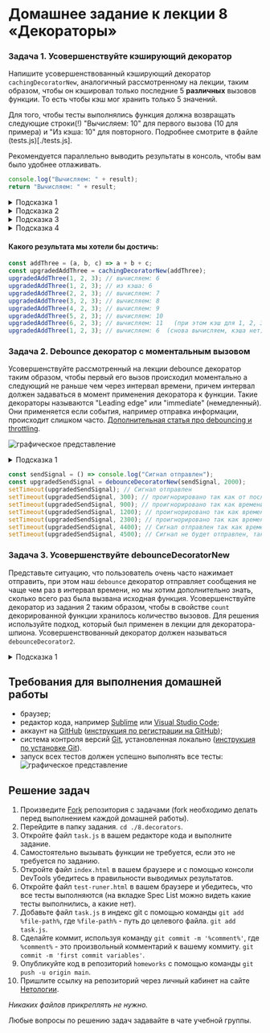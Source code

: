 # Домашнее задание к лекции 8 «Декораторы»

### Задача 1. Усовершенствуйте кэширующий декоратор

Напишите усовершенствованный кэширующий декоратор `cachingDecoratorNew`, аналогичный рассмотренному на лекции, таким образом, чтобы он кэшировал только последние 5 **различных** вызовов функции. То есть чтобы кэш мог хранить только 5 значений.

Для того, чтобы тесты выполнялись функция должна возвращать следующие строки(!) "Вычисляем: 10" для первого вызова (10 для примера) и "Из кэша: 10" для повторного. Подробнее смотрите в файле (tests.js)[./tests.js].

Рекомендуется параллельно выводить результаты в консоль, чтобы вам было удобнее отлаживать.

```js
console.log("Вычисляем: " + result);
return "Вычисляем: " + result;
```

<details> 
  <summary>Подсказка 1</summary>
  Хэш (однозначное соответствие аргументы => строка) удобно реализовать `hash = args.join(',')`.

Кэш можно сделать массивом объектов. Например:

```js
cache = [
  { hash: "10,20,30", value: 60 },
  { hash: "2,2,2", value: 6 },
];
```

</details>

<details> 
  <summary>Подсказка 2</summary>
  
  Тогда при каждом запуске (внутри `wrapper`) нам следует проверять, есть ли `hash` для данных аргументов в кэше.
  
  Как это сделать? 
  Например методом find. `const objectInCache = cache.find((item) => тут нужно подумать)`
</details>

<details> 
  <summary>Подсказка 3</summary>
  Если элемента в кэше нет (!objectInCache), проще всего добавить новый объект в кэш и если объектов стало больше чем 5 удалить первый с начала.
  
  Как это сделать?
  Конечно методом shift() массива.

</details>

<details> 
  <summary>Подсказка 4</summary>
  Данный код мог бы служить базой для решения, но всё равно остаётся место для подумать:
  
  ```js
  function cachingDecoratorNew(func) {
  let cache = [];

  function wrapper(...args) {
      const hash = ???; // получаем правильный хэш
      let objectInCache = cache.find((item) => ???); // ищем элемент, хэш которого равен нашему хэшу
      if (!objectInCache) { // если элемент не найден
          console.log("Из кэша: " + ???); // индекс нам известен, по индексу в массиве лежит объект, как получить нужное значение?
          return "Из кэша: " + ???;
      }

      let result = func(...args); // в кэше результата нет - придётся считать
      cache.push(???) ; // добавляем элемент с правильной структурой
      if (cache.length > 5) { 
        ??? // если слишком много элементов в кэше надо удалить самый старый (первый) 
      }
      console.log("Вычисляем: " + result);
      return "Вычисляем: " + result;  
  }
  return wrapper;
}

  ```
  
</details>


#### Какого результата мы хотели бы достичь:

```javascript
const addThree = (a, b, c) => a + b + c;
const upgradedAddThree = cachingDecoratorNew(addThree);
upgradedAddThree(1, 2, 3); // вычисляем: 6
upgradedAddThree(1, 2, 3); // из кэша: 6
upgradedAddThree(2, 2, 3); // вычисляем: 7
upgradedAddThree(3, 2, 3); // вычисляем: 8
upgradedAddThree(4, 2, 3); // вычисляем: 9
upgradedAddThree(5, 2, 3); // вычисляем: 10
upgradedAddThree(6, 2, 3); // вычисляем: 11   (при этом кэш для 1, 2, 3 уничтожается)
upgradedAddThree(1, 2, 3); // вычисляем: 6  (снова вычисляем, кэша нет)
```

### Задача 2. Debounce декоратор с моментальным вызовом

Усовершенствуйте рассмотренный на лекции debounce декоратор таким образом, чтобы первый его вызов происходил моментально а следующий не раньше чем через интервал времени, причем интервал должен задаваться в момент применения декоратора к функции. Такие декораторы называются "Leading edge" или "immediate" (немедленный). Они применяется если события, например отправка информации, происходит слишком часто.
[Дополнительная статья про debouncing и throttling](https://techrocks.ru/2021/05/31/throttling-and-debouncing-explained/).

![графическое представление](../assets/img/9zZGdlJbxM.png)

<details> 
  <summary>Подсказка 1</summary>
  Вызывайте переданную функцию немедленно и взводите флаг, который поясняет, что вызов функции является первым. При взедённом флаге, синхронный запуск функции не должен выполняться.
</details>

```javascript
const sendSignal = () => console.log("Сигнал отправлен");
const upgradedSendSignal = debounceDecoratorNew(sendSignal, 2000);
setTimeout(upgradedSendSignal); // Сигнал отправлен
setTimeout(upgradedSendSignal, 300); // проигнорировано так как от последнего вызова прошло менее 2000мс (300 - 0 < 2000)
setTimeout(upgradedSendSignal, 900); // проигнорировано так как времени от последнего вызова прошло: 900-300=600 (600 < 2000)
setTimeout(upgradedSendSignal, 1200); // проигнорировано так как времени от последнего вызова прошло: 1200-900=300 (300 < 2000)
setTimeout(upgradedSendSignal, 2300); // проигнорировано так как времени от последнего вызова прошло: 2300-1200=1100 (1100 < 2000)
setTimeout(upgradedSendSignal, 4400); // Сигнал отправлен так как времени от последнего вызова прошло: 4400-2300=2100 (2100 > 2000)
setTimeout(upgradedSendSignal, 4500); // Сигнал не будет отправлен, так как от последнего вызова прошло: 4500-4400=100 (100 > 2000)
```

### Задача 3. Усовершенствуйте debounceDecoratorNew

Представьте ситуацию, что пользователь очень часто нажимает отправить, при этом наш `debounce` декоратор отправляет сообщения не чаще чем раз в интервал времени, но мы хотим дополнительно знать, сколько всего раз была вызвана исходная функция.
Усовершенствуйте декоратор из задания 2 таким образом, чтобы в свойстве `count` декорированной функции хранилось количество вызовов. Для решения используйте подход, который был применен в лекции для декоратора-шпиона. Усовершенствованный декоратор должен называться `debounceDecorator2`.

<details> 
  <summary>Подсказка 1</summary>
  Добавьте к обертке wrapper новое свойство count в котором храните количество вызовов.
</details>


## Требования для выполнения домашней работы

- браузер;
- редактор кода, например [Sublime][1] или [Visual Studio Code][2];
- аккаунт на [GitHub][0] ([инструкция по регистрации на GitHub][3]);
- система контроля версий [Git][4], установленная локально ([инструкция по установке Git][5]).
- запуск всех тестов должен успешно выполнять все тесты:
  ![графическое представление](../Jasmine/results/sucessed_tasks3_1.png)

## Решение задач

1. Произведите [Fork](https://ru.wikipedia.org/wiki/Форк) репозитория с задачами (fork необходимо делать перед выполнением каждой домашней работы).
2. Перейдите в папку задания. `cd ./8.decorators`.
3. Откройте файл `task.js` в вашем редакторе кода и выполните задание.
4. Самостоятельно вызывать функции не требуется, если это не требуется по заданию.
5. Откройте файл `index.html` в вашем браузере и с помощью консоли DevTools убедитесь в правильности выводимых результатов.
6. Откройте файл `test-runer.html` в вашем браузере и убедитесь, что все тесты выполняются (на вкладке Spec List можно видеть какие тесты выполнились, а какие нет).
7. Добавьте файл `task.js` в индекс git с помощью команды `git add %file-path%`, где `%file-path%` - путь до целевого файла. `git add task.js`.
8. Сделайте коммит, используя команду `git commit -m '%comment%'`, где `%comment%` - это произвольный комментарий к вашему коммиту. `git commit -m 'first commit variables'`.
9. Опубликуйте код в репозиторий `homeworks` с помощью команды `git push -u origin main`.
10. Пришлите ссылку на репозиторий через личный кабинет на сайте [Нетологии][6].

[0]: https://github.com/
[1]: https://www.sublimetext.com/
[2]: https://code.visualstudio.com/
[3]: https://github.com/netology-code/guides/blob/master/git/github.md
[4]: https://git-scm.com/
[5]: https://github.com/netology-code/guides/blob/master/git/README.md
[6]: https://netology.ru/

_Никаких файлов прикреплять не нужно._

Любые вопросы по решению задач задавайте в чате учебной группы.

